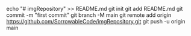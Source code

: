 echo "# imgRepository" >> README.md
git init
git add README.md
git commit -m "first commit"
git branch -M main
git remote add origin https://github.com/SorrowableCode/imgRepository.git
git push -u origin main
